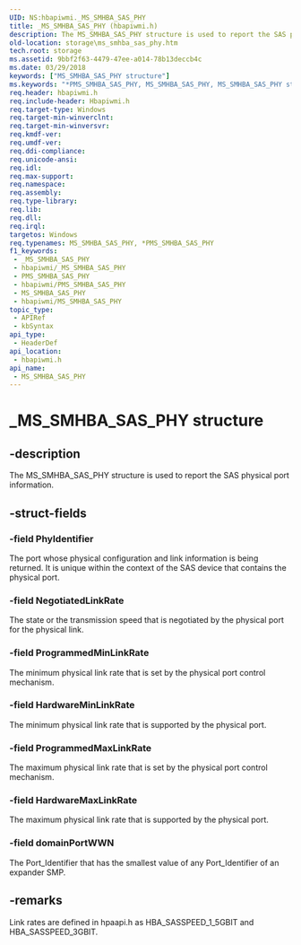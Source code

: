```yaml
---
UID: NS:hbapiwmi._MS_SMHBA_SAS_PHY
title: _MS_SMHBA_SAS_PHY (hbapiwmi.h)
description: The MS_SMHBA_SAS_PHY structure is used to report the SAS physical port information.
old-location: storage\ms_smhba_sas_phy.htm
tech.root: storage
ms.assetid: 9bbf2f63-4479-47ee-a014-78b13deccb4c
ms.date: 03/29/2018
keywords: ["MS_SMHBA_SAS_PHY structure"]
ms.keywords: "*PMS_SMHBA_SAS_PHY, MS_SMHBA_SAS_PHY, MS_SMHBA_SAS_PHY structure [Storage Devices], PMS_SMHBA_SAS_PHY, PMS_SMHBA_SAS_PHY structure pointer [Storage Devices], _MS_SMHBA_SAS_PHY, hbapiwmi/MS_SMHBA_SAS_PHY, hbapiwmi/PMS_SMHBA_SAS_PHY, storage.ms_smhba_sas_phy, structs-Fibre_2ff7917d-a369-4cc9-ab8e-c774f63761a7.xml"
req.header: hbapiwmi.h
req.include-header: Hbapiwmi.h
req.target-type: Windows
req.target-min-winverclnt: 
req.target-min-winversvr: 
req.kmdf-ver: 
req.umdf-ver: 
req.ddi-compliance: 
req.unicode-ansi: 
req.idl: 
req.max-support: 
req.namespace: 
req.assembly: 
req.type-library: 
req.lib: 
req.dll: 
req.irql: 
targetos: Windows
req.typenames: MS_SMHBA_SAS_PHY, *PMS_SMHBA_SAS_PHY
f1_keywords:
 - _MS_SMHBA_SAS_PHY
 - hbapiwmi/_MS_SMHBA_SAS_PHY
 - PMS_SMHBA_SAS_PHY
 - hbapiwmi/PMS_SMHBA_SAS_PHY
 - MS_SMHBA_SAS_PHY
 - hbapiwmi/MS_SMHBA_SAS_PHY
topic_type:
 - APIRef
 - kbSyntax
api_type:
 - HeaderDef
api_location:
 - hbapiwmi.h
api_name:
 - MS_SMHBA_SAS_PHY
---
```


# _MS_SMHBA_SAS_PHY structure


## -description

The MS_SMHBA_SAS_PHY structure is used to report the SAS physical port information.

## -struct-fields

### -field PhyIdentifier

The port whose physical configuration and link information is being returned. It is unique within the context of the SAS device that contains the physical port.

### -field NegotiatedLinkRate

The state or the transmission speed that is negotiated by the physical port for the physical link.

### -field ProgrammedMinLinkRate

The minimum physical link rate that is set by the physical port control mechanism.

### -field HardwareMinLinkRate

The minimum physical link rate that is supported by the physical port.

### -field ProgrammedMaxLinkRate

The maximum physical link rate that is set by the physical port control mechanism.

### -field HardwareMaxLinkRate

The maximum physical link rate that is supported by the physical port.

### -field domainPortWWN

The Port_Identifier that has the smallest value of any Port_Identifier of an expander SMP.

## -remarks

Link rates are defined in hpaapi.h as HBA_SASSPEED_1_5GBIT and HBA_SASSPEED_3GBIT.

